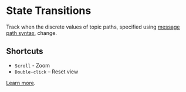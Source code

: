 # State Transitions

Track when the discrete values of topic paths, specified using [message path syntax](#help:message-path-syntax), change.

## Shortcuts

- `Scroll` - Zoom
- `Double-click` – Reset view

[Learn more](https://foxglove.dev/docs/panels/state-transitions).
